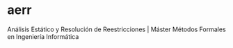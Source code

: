 # aerr
Análisis Estático y Resolución de Reestricciones | Máster Métodos Formales en Ingeniería Informática
